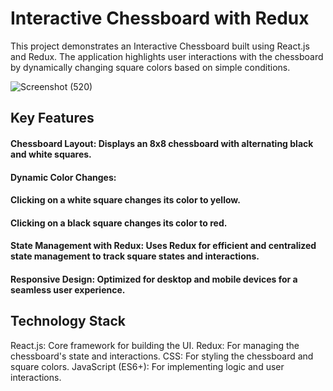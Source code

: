 # Interactive Chessboard with Redux
This project demonstrates an Interactive Chessboard built using React.js and Redux. The application highlights user interactions with the chessboard by dynamically changing square colors based on simple conditions.

![Screenshot (520)](https://github.com/user-attachments/assets/49fbcf83-e27a-4312-8206-dace5c119fd3)


## Key Features

#### Chessboard Layout: Displays an 8x8 chessboard with alternating black and white squares.
#### Dynamic Color Changes:
#### Clicking on a white square changes its color to yellow.
#### Clicking on a black square changes its color to red.
#### State Management with Redux: Uses Redux for efficient and centralized state management to track square states and interactions.
#### Responsive Design: Optimized for desktop and mobile devices for a seamless user experience.

## Technology Stack

React.js: Core framework for building the UI.
Redux: For managing the chessboard's state and interactions.
CSS: For styling the chessboard and square colors.
JavaScript (ES6+): For implementing logic and user interactions.

